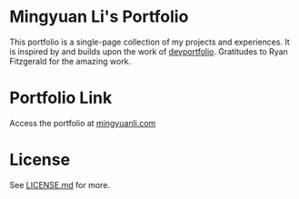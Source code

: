 # Mingyuan Li's Portfolio

This portfolio is a single-page collection of my projects and experiences. 
It is inspired by and builds upon the work of <a href="https://github.com/RyanFitzgerald/devportfolio" target="_blank">devportfolio</a>. Gratitudes to Ryan Fitzgerald for the amazing work.

# Portfolio Link
Access the portfolio at [mingyuanli.com](https://mingyuanli.com)

# License

See [LICENSE.md](LICENSE.md) for more.
